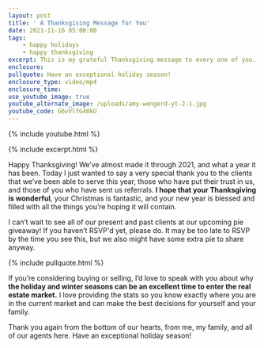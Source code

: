 ```yaml
---
layout: post
title: ' A Thanksgiving Message for You'
date: 2021-11-16 05:00:00
tags:
    - happy holidays
    - happy thanksgiving
excerpt: This is my grateful Thanksgiving message to every one of you.
enclosure:
pullquote: Have an exceptional holiday season!
enclosure_type: video/mp4
enclosure_time:
use_youtube_image: true
youtube_alternate_image: /uploads/amy-wengerd-yt-2-1.jpg
youtube_code: G6vVlfG40kU
---
```

{% include youtube.html %}

{% include excerpt.html %}

Happy Thanksgiving\! We’ve almost made it through 2021, and what a year it has been. Today I just wanted to say a very special thank you to the clients that we’ve been able to serve this year, those who have put their trust in us, and those of you who have sent us referrals. **I hope that your Thanksgiving is wonderful**, your Christmas is fantastic, and your new year is blessed and filled with all the things you’re hoping it will contain.&nbsp;

I can’t wait to see all of our present and past clients at our upcoming pie giveaway\! If you haven’t RSVP'd yet, please do. It may be too late to RSVP by the time you see this, but we also might have some extra pie to share anyway.

{% include pullquote.html %}

If you’re considering buying or selling, I’d love to speak with you about why **the holiday and winter seasons can be an excellent time to enter the real estate market.** I love providing the stats so you know exactly where you are in the current market and can make the best decisions for yourself and your family.&nbsp;

Thank you again from the bottom of our hearts, from me, my family, and all of our agents here. Have an exceptional holiday season\!<br>&nbsp;
